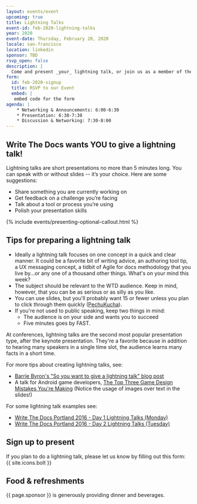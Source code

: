 ```yaml
---
layout: events/event
upcoming: true
title: Lightning Talks
event-id: feb-2020-lightning-talks
year: 2020
event-date: Thursday, February 20, 2020
locale: san-francisco
location: linkedin
sponsor: TBD
rsvp_open: false
description: |
  Come and present _your_ lightning talk, or join us as a member of the audience.  
form: 
  id: feb-2020-signup
  title: RSVP to our Event
  embed: |
   embed code for the form
agenda: |
    * Networking & Announcements: 6:00-6:30
    * Presentation: 6:30-7:30
    * Discussion & Networking: 7:30-8:00
---
```


## Write The Docs wants YOU to give a lightning talk! 

Lightning talks are short presentations no more than 5 minutes long. You can speak with or without slides -- it’s your choice. Here are some suggestions:

*   Share something you are currently working on
*   Get feedback on a challenge you’re facing
*   Talk about a tool or process you’re using
*   Polish your presentation skills

{% include events/presenting-optional-callout.html %}

## Tips for preparing a lightning talk

*   Ideally a lightning talk focuses on one concept in a quick and clear manner. It could be a favorite bit of writing advice, an authoring tool tip, a UX messaging concept, a tidbit of Agile for docs methodology that you live by...or any one of a thousand other things. What's on your mind this week?
*   The subject should be relevant to the WTD audience. Keep in mind, however, that you can be as serious or as silly as you like.
*   You can use slides, but you'll probably want 15 or fewer unless you plan to click through them quickly ([PechuKucha](https://en.wikipedia.org/wiki/PechaKucha)).
*   If you're not used to public speaking, keep two things in mind:
    *   The audience is on your side and wants you to succeed
    *   Five minutes goes by FAST.

At conferences, lightning talks are the second most popular presentation type, after the keynote presentation. They're a favorite because in addition to hearing many speakers in a single time slot, the audience learns many facts in a short time.

For more tips about creating lightning talks, see:

*   [Barrie Byron's "So you want to give a lightning talk" blog post](https://barriebyron.wordpress.com/2013/02/17/so-you-want-to-give-a-lightning-talk/)
*   A talk for Android game developers, [The Top Three Game Design Mistakes You're Making](https://youtu.be/THn4f6zAuJ4) (Notice the usage of images over text in the slides!)

For some lightning talk examples see:

*   [Write The Docs Portland 2016 - Day 1 Lightning Talks (Monday)](https://www.youtube.com/watch?v=LW0NJAbRjc8&index=24&list=PLmV2D6sIiX3U03qc-FPXgLFGFkccCEtfv)
*   [Write The Docs Portland 2016 - Day 2 Lightning Talks (Tuesday)](https://www.youtube.com/watch?v=NFAonb8sII0&index=25&list=PLmV2D6sIiX3U03qc-FPXgLFGFkccCEtfv)

## Sign up to present

If you plan to do a lightning talk, please let us know by filling out this form: <google-form> {{ site.icons.bolt }}

## Food & refreshments

{{ page.sponsor }} is generously providing dinner and beverages. 

